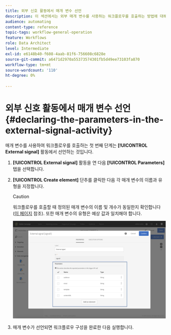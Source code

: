 ```yaml
---
title: 외부 신호 활동에서 매개 변수 선언
description: 이 섹션에서는 외부 매개 변수를 사용하는 워크플로우를 호출하는 방법에 대해 자세히 설명합니다.
audience: automating
content-type: reference
topic-tags: workflow-general-operation
feature: Workflows
role: Data Architect
level: Intermediate
exl-id: e6148b40-f608-4aab-81f6-756608c6828e
source-git-commit: a6471d2970a55373574301fb5d49ee73103fa870
workflow-type: tm+mt
source-wordcount: '110'
ht-degree: 0%

---
```


# 외부 신호 활동에서 매개 변수 선언 {#declaring-the-parameters-in-the-external-signal-activity}

매개 변수를 사용하여 워크플로우를 호출하는 첫 번째 단계는 **[!UICONTROL External signal]** 활동에서 선언하는 것입니다.

1. **[!UICONTROL External signal]** 활동을 연 다음 **[!UICONTROL Parameters]** 탭을 선택합니다.
1. **[!UICONTROL Create element]** 단추를 클릭한 다음 각 매개 변수의 이름과 유형을 지정합니다.

   >[!CAUTION]
   >
   >워크플로우를 호출할 때 정의된 매개 변수의 이름 및 개수가 동일한지 확인합니다([이 페이지](../../automating/using/defining-parameters-calling-workflow.md) 참조). 또한 매개 변수의 유형은 예상 값과 일치해야 합니다.

   ![](assets/extsignal_declaringparameters_1.png)

1. 매개 변수가 선언되면 워크플로우 구성을 완료한 다음 실행합니다.
